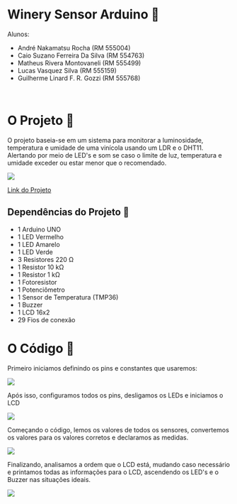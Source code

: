 # Winery Sensor Arduino 🍷

Alunos:
<ul>
<li>André Nakamatsu Rocha (RM 555004)</li>
<li>Caio Suzano Ferreira Da Silva (RM 554763)</li>
<li>Matheus Rivera Montovaneli (RM 555499)</li>
<li>Lucas Vasquez Silva (RM 555159)</li>
<li>Guilherme Linard F. R. Gozzi (RM 555768)</li>
</ul>
<br />

# O Projeto 📝
O projeto baseia-se em um sistema para monitorar a luminosidade, temperatura e umidade de uma vinícola usando um LDR e o DHT11. Alertando por meio de LED's e som se caso o limite de luz, temperatura e umidade exceder ou estar menor que o recomendado.
<br />

<img src="docs/image.png">

<a href="https://www.tinkercad.com/things/4S3AE9gJQzp-cp02-edge-computing/editel?sharecode=vOLCiUOaUEslPjI7DB_9dx8rPn29b88FDNGAlhl7aZw">Link do Projeto</a>

## Dependências do Projeto 🔨
- 1 Arduino UNO
- 1 LED Vermelho
- 1 LED Amarelo
- 1 LED Verde
- 3 Resistores 220 Ω
- 1 Resistor 10 kΩ
- 1 Resistor 1 kΩ
- 1 Fotoresistor
- 1 Potenciômetro
- 1 Sensor de Temperatura (TMP36)
- 1 Buzzer
- 1 LCD 16x2
- 29 Fios de conexão


# O Código 📄
Primeiro iniciamos definindo os pins e constantes que usaremos:

<img src="docs/codes/1.png">

Após isso, configuramos todos os pins, desligamos os LEDs e iniciamos o LCD

<img src="docs/codes/2.png">

Começando o código, lemos os valores de todos os sensores, convertemos os valores para os valores corretos e declaramos as medidas.

<img src="docs/codes/3.png">

Finalizando, analisamos a ordem que o LCD está, mudando caso necessário e printamos todas as informações para o LCD, ascendendo os LED's e o Buzzer nas situações ideais.

<img src="docs/codes/4.png">

